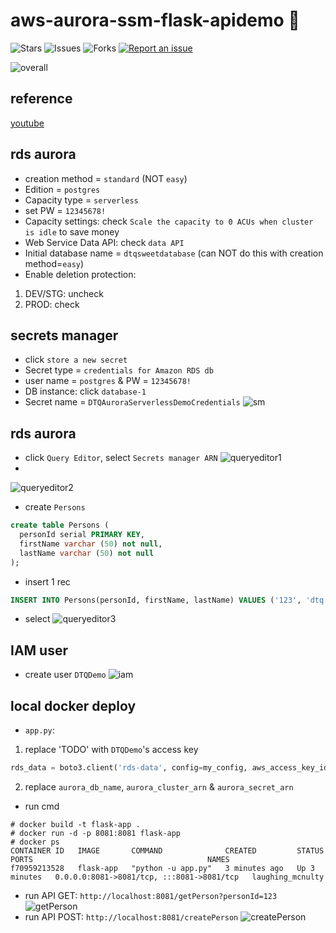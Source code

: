 # aws-aurora-ssm-flask-apidemo 🐳

![Stars](https://img.shields.io/github/stars/tquangdo/aws-aurora-ssm-flask-apidemo?color=f05340)
![Issues](https://img.shields.io/github/issues/tquangdo/aws-aurora-ssm-flask-apidemo?color=f05340)
![Forks](https://img.shields.io/github/forks/tquangdo/aws-aurora-ssm-flask-apidemo?color=f05340)
[![Report an issue](https://img.shields.io/badge/Support-Issues-green)](https://github.com/tquangdo/aws-aurora-ssm-flask-apidemo/issues/new)

![overall](screenshots/overall.png)

## reference
[youtube](https://www.youtube.com/watch?v=NM4Vd7fpZWk&t=1s)

## rds aurora
+ creation method = `standard` (NOT `easy`)
+ Edition = `postgres`
+ Capacity type = `serverless`
+ set PW = `12345678!`
+ Capacity settings: check `Scale the capacity to 0 ACUs when cluster is idle` to save money
+ Web Service Data API: check `data API`
+ Initial database name = `dtqsweetdatabase` (can NOT do this with creation method=`easy`)
+ Enable deletion protection:
1. DEV/STG: uncheck
2. PROD: check

## secrets manager
+ click `store a new secret`
+ Secret type = `credentials for Amazon RDS db`
+ user name = `postgres` & PW = `12345678!`
+ DB instance: click `database-1`
+ Secret name = `DTQAuroraServerlessDemoCredentials`
![sm](screenshots/sm.png)

## rds aurora
+ click `Query Editor`, select `Secrets manager ARN`
![queryeditor1](screenshots/queryeditor1.png)
+
![queryeditor2](screenshots/queryeditor2.png)
+ create `Persons`
```sql
create table Persons (
  personId serial PRIMARY KEY,
  firstName varchar (50) not null,
  lastName varchar (50) not null 
);
```
+ insert 1 rec
```sql
INSERT INTO Persons(personId, firstName, lastName) VALUES ('123', 'dtq', 'g');
```
+ select
![queryeditor3](screenshots/queryeditor3.png)

## IAM user
+ create user `DTQDemo`
![iam](screenshots/iam.png)

## local docker deploy
+ `app.py`:
1. replace 'TODO' with `DTQDemo`'s access key
```py
rds_data = boto3.client('rds-data', config=my_config, aws_access_key_id='TODO', aws_secret_access_key='TODO')
```
2. replace `aurora_db_name`, `aurora_cluster_arn` & `aurora_secret_arn`
+ run cmd
```shell
# docker build -t flask-app .
# docker run -d -p 8081:8081 flask-app
# docker ps                           
CONTAINER ID   IMAGE       COMMAND              CREATED         STATUS         PORTS                                       NAMES
f70959213528   flask-app   "python -u app.py"   3 minutes ago   Up 3 minutes   0.0.0.0:8081->8081/tcp, :::8081->8081/tcp   laughing_mcnulty
```
+ run API GET: `http://localhost:8081/getPerson?personId=123`
![getPerson](screenshots/getPerson.png)
+ run API POST: `http://localhost:8081/createPerson`
![createPerson](screenshots/createPerson.png)
